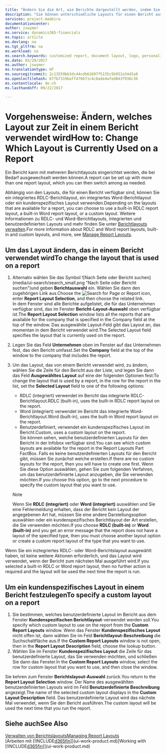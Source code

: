```yaml
---
title: "Ändern Sie die Art, wie Berichte dargestellt werden, indem Sie ein anderes Layout auswählen| Microsoft Docs"
description: "Sie können unterschiedliche Layouts für einen Bericht auswählen und zwischen Layouts wechseln, um das Aussehen des Berichts zu ändern."
services: project-madeira
documentationcenter: 
author: jswymer
ms.service: dynamics365-financials
ms.topic: article
ms.devlang: na
ms.tgt_pltfrm: na
ms.workload: na
ms.search.keywords: customized report, document layout, logo, personalize
ms.date: 03/29/2017
ms.author: jswymer
ms.translationtype: HT
ms.sourcegitcommit: 2c13559bb3dc44cdb61697f5135c5b931e34d2a8
ms.openlocfilehash: 677b7319baff476671c4c8ade4afed843f936c36
ms.contentlocale: de-ch
ms.lasthandoff: 09/22/2017

---
```

# <a name="how-to-change-which-layout-is-currently-used-on-a-report"></a><span data-ttu-id="644bc-103">Vorgehensweise: Ändern, welches Layout zur Zeit in einem Bericht verwendet wird</span><span class="sxs-lookup"><span data-stu-id="644bc-103">How to: Change Which Layout is Currently Used on a Report</span></span>
<span data-ttu-id="644bc-104">Ein Bericht kann mit mehreren Berichtlayouts eingerichtet werden, die bei Bedarf ausgewechselt werden können.</span><span class="sxs-lookup"><span data-stu-id="644bc-104">A report can be set up with more than one report layout, which you can then switch among as needed.</span></span>

<span data-ttu-id="644bc-105">Abhängig von den Layouts, die für einen Bericht verfügbar sind, können Sie ein integriertes RDLC-Berichtlayout, ein integriertes Word-Berichtlayout oder ein kundenspezifisches Layout verwenden.</span><span class="sxs-lookup"><span data-stu-id="644bc-105">Depending on the layouts that are available for a report, you can choose to use a built-in RDLC report layout, a built-in Word report layout, or a custom layout.</span></span> <span data-ttu-id="644bc-106">Weitere Informationen zu RDLC- und Word-Berichtlayouts, integrierten und benutzerdefinierten Layouts und mehr finden Sie unter [Berichtlayouts verwalten](ui-manage-report-layouts.md).</span><span class="sxs-lookup"><span data-stu-id="644bc-106">For more information about RDLC and Word report layouts, built-in and custom layouts, and more, see [Manage Report Layouts](ui-manage-report-layouts.md).</span></span>

## <a name="to-change-the-layout-that-is-used-on-a-report"></a><span data-ttu-id="644bc-107">Um das Layout ändern, das in einem Bericht verwendet wird</span><span class="sxs-lookup"><span data-stu-id="644bc-107">To change the layout that is used on a report</span></span>
1. <span data-ttu-id="644bc-108">Alternativ wählen Sie das Symbol ![Nach Seite oder Bericht suchen] (media/ui-search/search_small.png "Nach Seite oder Bericht suchen")und geben **Berichtauswahl** ein. Wählen Sie dann den zugehörigen Link aus.</span><span class="sxs-lookup"><span data-stu-id="644bc-108">Choose the ![Search for Page or Report](media/ui-search/search_small.png "Search for Page or Report icon") icon, enter **Report Layout Selection**, and then choose the related link.</span></span>  
   <span data-ttu-id="644bc-109">In dem Fenster sind alle Berichte aufgelistet, die für das Unternehmen verfügbar sind, das im Fenster **Bericht-Layout-Auswahl** oben verfügbar ist.</span><span class="sxs-lookup"><span data-stu-id="644bc-109">The **Report Layout Selection** window lists all the reports that are available for the company that is specified in the Company field at the top of the window.</span></span> <span data-ttu-id="644bc-110">Das ausgewählte Layout-Feld gibt das Layout an, das momentan in dem Bericht verwendet wird.</span><span class="sxs-lookup"><span data-stu-id="644bc-110">The Selected Layout field specifies the layout that is currently used on the report.</span></span>
2. <span data-ttu-id="644bc-111">Legen Sie das Feld **Unternehmen** oben im Fenster auf das Unternehmen fest, das den Bericht umfasst.</span><span class="sxs-lookup"><span data-stu-id="644bc-111">Set the **Company** field at the top of the window to the company that includes the report.</span></span>
3. <span data-ttu-id="644bc-112">Um das Layout, das von einem Bericht verwendet wird, zu ändern, wählen Sie die Zeile für den Bericht aus der Liste, und legen Sie dann das Feld **Ausgewähltes Layout** auf eine der folgenden Optionen fest:</span><span class="sxs-lookup"><span data-stu-id="644bc-112">To change the layout that is used by a report, in the row for the report in the list, set the **Selected Layout** field to one of the following options:</span></span>
   * <span data-ttu-id="644bc-113">RDLC (integriert) verwendet im Bericht das integrierte RDLC-Berichtlayout.</span><span class="sxs-lookup"><span data-stu-id="644bc-113">RDLC (built-in), uses the built-in RDLC report layout on the report.</span></span>
   * <span data-ttu-id="644bc-114">Word (integriert) verwendet im Bericht das integrierte Word-Berichtlayout.</span><span class="sxs-lookup"><span data-stu-id="644bc-114">Word (built-in), uses the built-in Word report layout on the report.</span></span>
   * <span data-ttu-id="644bc-115">Benutzerdefiniert, verwendet ein kundenspezifisches Layout im Bericht.</span><span class="sxs-lookup"><span data-stu-id="644bc-115">Custom, uses a custom layout on the report.</span></span>  
     <span data-ttu-id="644bc-116">Sie können sehen, welche benutzerdefinierten Layouts für den Bericht in der Infobox verfügbar sind.</span><span class="sxs-lookup"><span data-stu-id="644bc-116">You can see which custom layouts are available for the report in the Report Layouts Part FactBox.</span></span> <span data-ttu-id="644bc-117">Falls es keine benutzerdefinierten Layouts für den Bericht gibt, müssen Sie zunächst welche erstellen.</span><span class="sxs-lookup"><span data-stu-id="644bc-117">If there are no custom layouts for the report, then you will have to create one first.</span></span> <span data-ttu-id="644bc-118">Wenn Sie diese Option auswählen, gehen Sie zum folgenden Verfahren, um das benutzerdefinierte Layout anzugeben, die Sie verwenden möchten.</span><span class="sxs-lookup"><span data-stu-id="644bc-118">If you choose this option, go to the next procedure to specify the custom layout that you want to use.</span></span>

    > [!NOTE]  
    >   <span data-ttu-id="644bc-119">Wenn Sie **RDLC (integriert)** oder **Word (integriert)** auswählen und Sie eine Fehlermeldung erhalten, dass der Bericht kein Layout der angegebenen Art hat, müssen Sie eine andere Darstellungsoption auswählen oder ein kundenspezifisches Berichtlayout der Art erstellen, die Sie verwenden möchten.</span><span class="sxs-lookup"><span data-stu-id="644bc-119">If you choose **RDLC (built-in)** or **Word (built-in)** and you get an error message that the report does not have a layout of the specified type, then you must choose another layout option or create a custom report layout of the type that you want to use.</span></span>

<span data-ttu-id="644bc-120">Wenn Sie ein inztegriertes RDLC- oder Word-Berichtslayout ausgewählt haben, ist keine weitere Aktionen erforderlich, und das Layout wird verwendet, wenn der Bericht zum nächsten Mal ausgeführt wird.</span><span class="sxs-lookup"><span data-stu-id="644bc-120">If you selected a built-in RDLC or Word report layout, then no further action is required and the layout will be used the next time the report is run.</span></span>

## <a name="to-specify-a-custom-layout-on-a-report"></a><span data-ttu-id="644bc-121">Um ein kundenspezifisches Layout in einem Bericht festzulegen</span><span class="sxs-lookup"><span data-stu-id="644bc-121">To specify a custom layout on a report</span></span>
1. <span data-ttu-id="644bc-122">Sie bestimmen, welches benutzerdefinierte Layout im Bericht aus dem Fenster **Kundenspezifischen Berichtlayout**-verwendet werden soll.</span><span class="sxs-lookup"><span data-stu-id="644bc-122">You specify which custom layout to use on the report from the **Custom Report Layouts** window.</span></span> <span data-ttu-id="644bc-123">Wenn das Fenster **Kundenspezifisches Layout** nicht offen ist, dann wählen Sie im Feld **Berichtlayout-Beschreibung** die Suchschaltfläche aus.</span><span class="sxs-lookup"><span data-stu-id="644bc-123">If the **Custom Report Layouts** window is not open, then in the **Report Layout Description** field, choose the lookup button.</span></span>
2. <span data-ttu-id="644bc-124">Wählen Sie im Fenster **Kundenspezifisches Layout** die Zeile für das benutzerdefinierte Layout, das Sie verwenden möchten, und schließen Sie dann das Fenster.</span><span class="sxs-lookup"><span data-stu-id="644bc-124">In the **Custom Report Layouts** window, select the row for custom layout that you want to use, and then close the window.</span></span>

<span data-ttu-id="644bc-125">Sie kehren zum Fenster **Berichtslayout-Auswahl** zurück.</span><span class="sxs-lookup"><span data-stu-id="644bc-125">You return to the **Report Layout Selection** window.</span></span> <span data-ttu-id="644bc-126">Der Name des ausgewählten benutzerdefinierten Layouts wird im Feld **Benutzerdefinierte Beschreibung** angezeigt.</span><span class="sxs-lookup"><span data-stu-id="644bc-126">The name of the selected custom layout displays in the **Custom Layout Description** field.</span></span> <span data-ttu-id="644bc-127">Das benutzerdefinierte Layout wird das nächste Mal verwendet, wenn Sie den Bericht ausführen.</span><span class="sxs-lookup"><span data-stu-id="644bc-127">The custom layout will be used the next time that you run the report.</span></span>

## <a name="see-also"></a><span data-ttu-id="644bc-128">Siehe auch</span><span class="sxs-lookup"><span data-stu-id="644bc-128">See Also</span></span>
[<span data-ttu-id="644bc-129">Verwalten von Berichtslayouts</span><span class="sxs-lookup"><span data-stu-id="644bc-129">Managing Report Layouts</span></span>](ui-manage-report-layouts.md)  
<span data-ttu-id="644bc-130">[Arbeiten mit [!INCLUDE[d365fin](includes/d365fin_md.md)]](ui-work-product.md)</span><span class="sxs-lookup"><span data-stu-id="644bc-130">[Working with [!INCLUDE[d365fin](includes/d365fin_md.md)]](ui-work-product.md)</span></span>

